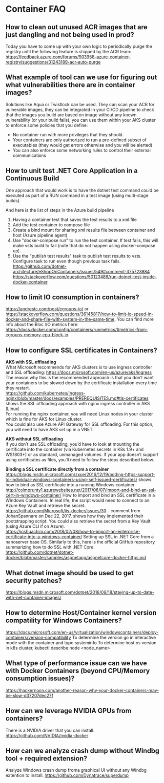 # Container FAQ

## How to clean out unused ACR images that are just dangling and not being used in prod?  
Today you have to come up with your own logic to periodically purge the registry until the following feature is shipped by the ACR team: https://feedback.azure.com/forums/903958-azure-container-registry/suggestions/31243189-acr-auto-purge  

## What example of tool can we use for figuring out what vulnerabilities there are in container images?  
Solutions like Aqua or Twistlock can be used. They can scan your ACR for vulnerable images, they can be integrated in your CI/CD pipeline to check that the images you build are based on image without any known vulnerability (or your build fails), you can use them within your AKS cluster to enforce some policies that you define:  
- No container run with more privileges that they should.  
- Your containers are only authorized to run a pre-defined subset of executables (they would get errors otherwise and you will be alerted)  
- You can also enforce some networking rules to control their external communications   

## How to unit test .NET Core Application in a Continuous Build  
One approach that would work is to have the dotnet test command could be executed as part of a RUN command in a test image (using multi-stage builds).

And here is the list of steps in the Azure build pipeline  
1.	Having a container test that saves the test results to a xml file  
2.	Add the test container to compose file  
3.	Create a bind mount for sharing xml results file between container and host (Azure pipeline agent)  
4.	Use "docker-compose run" to run the test container. If test fails, this will make vsts build to fail (note that do not happen using docker-compose up).  
5.	Use the "publish test results" task to publish test results to vsts. Configure task to run even though previous task fails.  
https://github.com/dotnet-architecture/eShopOnContainers/issues/549#comment-375723984 
https://stackoverflow.com/questions/50123486/run-dotnet-test-inside-docker-container  

## How to limit IO consumption in containers?   
https://andrestc.com/post/cgroups-io/ or  https://stackoverflow.com/questions/36145817/how-to-limit-io-speed-in-docker-and-share-file-with-system-in-the-same-time. You can find more info about the Bloc I/O metrics here: https://docs.docker.com/config/containers/runmetrics/#metrics-from-cgroups-memory-cpu-block-io   

## How to configure SSL certificates in Containers?  
**AKS with SSL offloading**  
What Microsoft recommends for AKS clusters is to use ingress controller and SSL offloading: https://docs.microsoft.com/en-us/azure/aks/ingress The reason why this is the recommended approach is that you don’t want your containers to be slowed down by the certificate installation every time they restart.  
https://github.com/kubernetes/ingress-nginx/blob/master/docs/examples/PREREQUISITES.md#tls-certificates shows the SSL offloading approach with nginx ingress controller in AKS (Linux)  
For running the nginx container, you will need Linux nodes in your cluster which is fine for AKS for Linux cluster.  
You could also use Azure API Gateway for SSL offloading. For this option, you will need to have AKS set up in a VNET.  

**AKS without SSL offloading**  
If you don’t use SSL offloading, you’d have to look at mounting the certificate into the container (via Kubernetes secrets in K8s 1.9+ and WS1803+) or as standard, unmanaged volumes. If your app doesn’t support using certificates as files, you’ll need to follow the steps described below.  

**Binding a SSL certificate directly from a container**  
https://blogs.msdn.microsoft.com/zxue/2016/12/19/adding-https-support-to-individual-windows-containers-using-self-issued-certificates/ shows how to bind as SSL certificate into a running Windows container.  
http://colmprunty1.azurewebsites.net/2017/06/07/import-and-bind-an-ssl-cert-in-windows-container/ How to import and bind an SSL certificate in a Windows Containers. In real life, the script would need to connect to an Azure Key Vault and retrieve the secret.  
https://github.com/Microsoft/iis-docker/issues/30 - comment from JohanSpannare on Dec 22, 2017, shows how they implemented their bootstrapping script. You could also retrieve the secret from a Key Vault (using Azure CLI if on Azure).  
https://joshuachini.com/2018/02/08/how-to-import-an-enterprise-certificate-into-a-windows-container/ Setting up SSL in .NET Core from a nanoserver base OS. Similarly to this, here is the official GitHub repository summarizing how to do SSL with .NET Core: https://github.com/dotnet/dotnet-docker/blob/master/samples/aspnetapp/aspnetcore-docker-https.md   


## What dotnet image should be used to get security patches?   
https://blogs.msdn.microsoft.com/dotnet/2018/06/18/staying-up-to-date-with-net-container-images/ 



## How to determine Host/Container kernel version compatility for Windows Containers?  
https://docs.microsoft.com/en-us/virtualization/windowscontainers/deploy-containers/version-compatibility
To determine the version go in interactive mode with the container and type systeminfo
To determine host os version in k8s cluster, kubectl describe node <node_name>

## What type of performance issue can we have with Docker Containers (beyond CPU/Memory consumption issues)?  
https://hackernoon.com/another-reason-why-your-docker-containers-may-be-slow-d37207dec27f  

## How can we leverage NVIDIA GPUs from containers?  
There is a NVIDIA driver that you can install: https://github.com/NVIDIA/nvidia-docker

## How can we analyze crash dump without Windbg tool + required extension?  
Analyze Windows crash dump froma graphical UI without any Windbg extention to install: https://github.com/Dynatrace/superdump  
